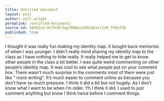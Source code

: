 ```yaml
---
title: Untitled document
layout: post
author: will.wright
permalink: /untitled-document/
source-id: 1QVH2uS-AnTHJ8r5ga7DWbwsXX4uUEacr149_PtDxT30
published: true
---
```

I thought it was really fun making my identity map. It bought back memories of when I was younger. I didn't really mind sharing my identity map to the class as I have nothing to hide really. It really helped me to get to know other people in the class a bit better. I was quite weird commenting on other people’s identity map. It was cool to see what people put on your comment box. There wasn’t much surprise in the comments most of them were just like " more writing". It’s much easier to comment online as because you don’t have so much pressure. I think it did a bit but not hugely. As I don’t know what I want to be when i’m older. Yh I think it did. I used to just comment anything but know I think twice before I comment things.

